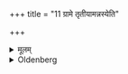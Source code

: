 +++
title = "11 ग्रामे तृतीयामन्नस्येति"

+++

<details><summary>मूलम्</summary>

ग्रामे तृतीयामन्नस्येति ११
</details>

<details><summary>Oldenberg</summary>

11. A third (oblation) in the village with (the formula), 'The foods' (l.l. 15).
</details>

